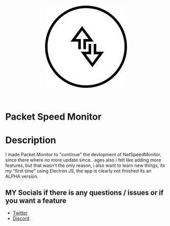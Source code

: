 
<p align="center">
  <img width="256" height="256" src="/PacketMonitor.png">
</p>

<br />


# Packet Speed Monitor

# Description
I made Packet Monitor to "continue" the devlopment of NetSpeedMonitor, since there where no more update since.. ages 
also i felt like adding more features, but that wasn't the only reason, i also want to learn new things, 
its my "first time" using Electron JS, the app is clearly not finished its an ALPHA version.

## MY Socials if there is any questions / issues or if you want a feature
 * [Twitter](https://twitter.com/njustn0) <br />
 * [Discord](https://discord.gg/mJVB5xE)
